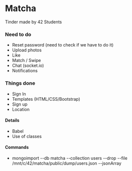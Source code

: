# Matcha
Tinder made by 42 Students

### Need to do
* Reset password (need to check if we have to do it)
* Upload photos
* Like
* Match / Swipe
* Chat (socket.io)
* Notifications

### Things done
* Sign In
* Templates (HTML/CSS/Bootstrap)
* Sign up
* Location

#### Details
* Babel
* Use of classes

#### Commands
* mongoimport --db matcha --collection users --drop --file /mnt/c/42/matcha/public/dump/users.json --jsonArray